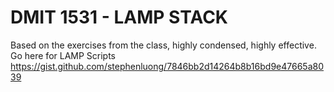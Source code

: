 # DMIT 1531 - LAMP STACK
 Based on the exercises from the class, highly condensed, highly effective.
 Go here for LAMP Scripts
  https://gist.github.com/stephenluong/7846bb2d14264b8b16bd9e47665a8039
